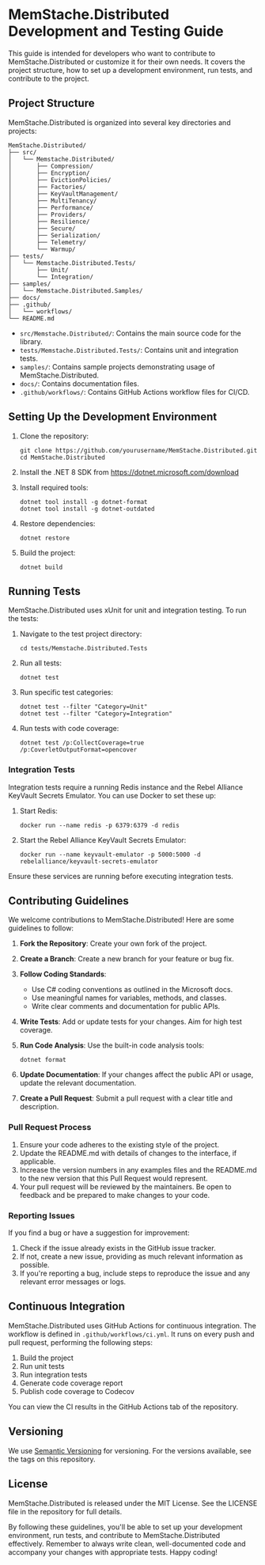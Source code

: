 # MemStache.Distributed Development and Testing Guide

This guide is intended for developers who want to contribute to MemStache.Distributed or customize it for their own needs. It covers the project structure, how to set up a development environment, run tests, and contribute to the project.

## Project Structure

MemStache.Distributed is organized into several key directories and projects:

```
MemStache.Distributed/
├── src/
│   └── Memstache.Distributed/
│       ├── Compression/
│       ├── Encryption/
│       ├── EvictionPolicies/
│       ├── Factories/
│       ├── KeyVaultManagement/
│       ├── MultiTenancy/
│       ├── Performance/
│       ├── Providers/
│       ├── Resilience/
│       ├── Secure/
│       ├── Serialization/
│       ├── Telemetry/
│       └── Warmup/
├── tests/
│   └── Memstache.Distributed.Tests/
│       ├── Unit/
│       └── Integration/
├── samples/
│   └── Memstache.Distributed.Samples/
├── docs/
├── .github/
│   └── workflows/
└── README.md
```

- `src/Memstache.Distributed/`: Contains the main source code for the library.
- `tests/Memstache.Distributed.Tests/`: Contains unit and integration tests.
- `samples/`: Contains sample projects demonstrating usage of MemStache.Distributed.
- `docs/`: Contains documentation files.
- `.github/workflows/`: Contains GitHub Actions workflow files for CI/CD.

## Setting Up the Development Environment

1. Clone the repository:
   ```
   git clone https://github.com/yourusername/MemStache.Distributed.git
   cd MemStache.Distributed
   ```

2. Install the .NET 8 SDK from https://dotnet.microsoft.com/download

3. Install required tools:
   ```
   dotnet tool install -g dotnet-format
   dotnet tool install -g dotnet-outdated
   ```

4. Restore dependencies:
   ```
   dotnet restore
   ```

5. Build the project:
   ```
   dotnet build
   ```

## Running Tests

MemStache.Distributed uses xUnit for unit and integration testing. To run the tests:

1. Navigate to the test project directory:
   ```
   cd tests/Memstache.Distributed.Tests
   ```

2. Run all tests:
   ```
   dotnet test
   ```

3. Run specific test categories:
   ```
   dotnet test --filter "Category=Unit"
   dotnet test --filter "Category=Integration"
   ```

4. Run tests with code coverage:
   ```
   dotnet test /p:CollectCoverage=true /p:CoverletOutputFormat=opencover
   ```

### Integration Tests

Integration tests require a running Redis instance and the Rebel Alliance KeyVault Secrets Emulator. You can use Docker to set these up:

1. Start Redis:
   ```
   docker run --name redis -p 6379:6379 -d redis
   ```

2. Start the Rebel Alliance KeyVault Secrets Emulator:
   ```
   docker run --name keyvault-emulator -p 5000:5000 -d rebelalliance/keyvault-secrets-emulator
   ```

Ensure these services are running before executing integration tests.

## Contributing Guidelines

We welcome contributions to MemStache.Distributed! Here are some guidelines to follow:

1. **Fork the Repository**: Create your own fork of the project.

2. **Create a Branch**: Create a new branch for your feature or bug fix.

3. **Follow Coding Standards**: 
   - Use C# coding conventions as outlined in the Microsoft docs.
   - Use meaningful names for variables, methods, and classes.
   - Write clear comments and documentation for public APIs.

4. **Write Tests**: Add or update tests for your changes. Aim for high test coverage.

5. **Run Code Analysis**: Use the built-in code analysis tools:
   ```
   dotnet format
   ```

6. **Update Documentation**: If your changes affect the public API or usage, update the relevant documentation.

7. **Create a Pull Request**: Submit a pull request with a clear title and description.

### Pull Request Process

1. Ensure your code adheres to the existing style of the project.
2. Update the README.md with details of changes to the interface, if applicable.
3. Increase the version numbers in any examples files and the README.md to the new version that this Pull Request would represent.
4. Your pull request will be reviewed by the maintainers. Be open to feedback and be prepared to make changes to your code.

### Reporting Issues

If you find a bug or have a suggestion for improvement:

1. Check if the issue already exists in the GitHub issue tracker.
2. If not, create a new issue, providing as much relevant information as possible.
3. If you're reporting a bug, include steps to reproduce the issue and any relevant error messages or logs.

## Continuous Integration

MemStache.Distributed uses GitHub Actions for continuous integration. The workflow is defined in `.github/workflows/ci.yml`. It runs on every push and pull request, performing the following steps:

1. Build the project
2. Run unit tests
3. Run integration tests
4. Generate code coverage report
5. Publish code coverage to Codecov

You can view the CI results in the GitHub Actions tab of the repository.

## Versioning

We use [Semantic Versioning](https://semver.org/) for versioning. For the versions available, see the tags on this repository.

## License

MemStache.Distributed is released under the MIT License. See the LICENSE file in the repository for full details.

By following these guidelines, you'll be able to set up your development environment, run tests, and contribute to MemStache.Distributed effectively. Remember to always write clean, well-documented code and accompany your changes with appropriate tests. Happy coding!

